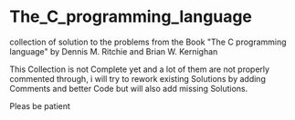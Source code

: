 # The_C_programming_language
collection of solution to the problems from the Book "The C programming language" by Dennis M. Ritchie and Brian W. Kernighan

This Collection is not Complete yet and a lot of them are not properly commented through, i will try to rework existing Solutions
by adding Comments and better Code but will also add missing Solutions.

Pleas be patient
